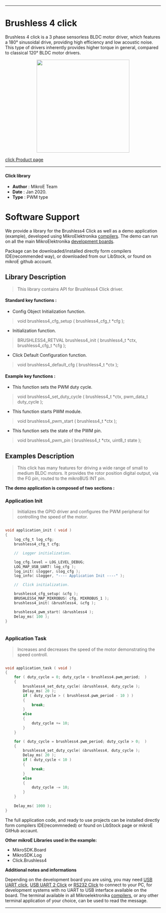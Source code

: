
---
# Brushless 4 click

Brushless 4 click is a 3 phase sensorless BLDC motor driver, which features a 180° sinusoidal drive, providing high efficiency and low acoustic noise. This type of drivers inherently provides higher torque in general, compared to classical 120° BLDC motor drivers. 

<p align="center">
  <img src="http://download.mikroe.com/images/click_for_ide/brushless4_click.png" height=300px>
</p>

[click Product page](<https://www.mikroe.com/brushless-4-click>)

---


#### Click library 

- **Author**        : MikroE Team
- **Date**          : Jan 2020.
- **Type**          : PWM type


# Software Support

We provide a library for the Brushless4 Click 
as well as a demo application (example), developed using MikroElektronika 
[compilers](http://shop.mikroe.com/compilers). 
The demo can run on all the main MikroElektronika [development boards](http://shop.mikroe.com/development-boards).

Package can be downloaded/installed directly form compilers IDE(recommended way), or downloaded from our LibStock, or found on mikroE github account. 

## Library Description

> This library contains API for Brushless4 Click driver.

#### Standard key functions :

- Config Object Initialization function.
> void brushless4_cfg_setup ( brushless4_cfg_t *cfg ); 
 
- Initialization function.
> BRUSHLESS4_RETVAL brushless4_init ( brushless4_t *ctx, brushless4_cfg_t *cfg );

- Click Default Configuration function.
> void brushless4_default_cfg ( brushless4_t *ctx );


#### Example key functions :

- This function sets the PWM duty cycle.
> void brushless4_set_duty_cycle ( brushless4_t *ctx, pwm_data_t duty_cycle );
 
- This function starts PWM module.
> void brushless4_pwm_start ( brushless4_t *ctx );

- This function sets the state of the PWM pin.
> void brushless4_pwm_pin ( brushless4_t *ctx, uint8_t state );

## Examples Description

> This click has many features for driving a wide range of small to medium BLDC motors.
> It provides the rotor position digital output, via the FG pin, routed to the mikroBUS INT pin. 

**The demo application is composed of two sections :**

### Application Init 

> Initializes the GPIO driver and configures the PWM peripheral for controlling the speed of the motor.

```c

void application_init ( void )
{
    log_cfg_t log_cfg;
    brushless4_cfg_t cfg;

    //  Logger initialization.

    log_cfg.level = LOG_LEVEL_DEBUG;
    LOG_MAP_USB_UART( log_cfg );
    log_init( &logger, &log_cfg );
    log_info( &logger, "---- Application Init ----" );

    //  Click initialization.

    brushless4_cfg_setup( &cfg );
    BRUSHLESS4_MAP_MIKROBUS( cfg, MIKROBUS_1 );
    brushless4_init( &brushless4, &cfg );

    brushless4_pwm_start( &brushless4 );
    Delay_ms( 100 );
}
  
```

### Application Task

> Increases and decreases the speed of the motor demonstrating the speed controll.

```c

void application_task ( void )
{
    for ( duty_cycle = 0; duty_cycle < brushless4.pwm_period;  )
    {
        brushless4_set_duty_cycle( &brushless4, duty_cycle );
        Delay_ms( 20 );
        if ( duty_cycle > ( brushless4.pwm_period - 10 ) )
        {
            break;
        }
        else
        {
            duty_cycle += 10;
        }
    }

    for ( duty_cycle = brushless4.pwm_period; duty_cycle > 0;  )
    {
        brushless4_set_duty_cycle( &brushless4, duty_cycle );
        Delay_ms( 20 );
        if ( duty_cycle < 10 )
        {
            break;
        }
        else
        {
            duty_cycle -= 10;
        }
    }
    
    Delay_ms( 1000 );
}  

```

The full application code, and ready to use projects can be  installed directly form compilers IDE(recommneded) or found on LibStock page or mikroE GitHub accaunt.

**Other mikroE Libraries used in the example:** 

- MikroSDK.Board
- MikroSDK.Log
- Click.Brushless4

**Additional notes and informations**

Depending on the development board you are using, you may need 
[USB UART click](http://shop.mikroe.com/usb-uart-click), 
[USB UART 2 Click](http://shop.mikroe.com/usb-uart-2-click) or 
[RS232 Click](http://shop.mikroe.com/rs232-click) to connect to your PC, for 
development systems with no UART to USB interface available on the board. The 
terminal available in all Mikroelektronika 
[compilers](http://shop.mikroe.com/compilers), or any other terminal application 
of your choice, can be used to read the message.



---
